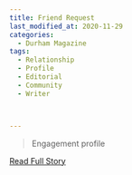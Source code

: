 ```yaml
---
title: Friend Request
last_modified_at: 2020-11-29
categories:
  - Durham Magazine
tags:
  - Relationship
  - Profile
  - Editorial 
  - Community
  - Writer



---
```


> Engagement profile

<a href="https://issuu.com/shannonmedia/docs/dm_dec_jan_issuu/112" target="_blank">Read Full Story</a>
